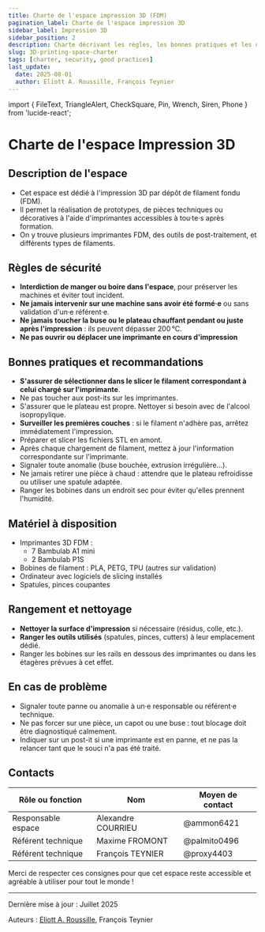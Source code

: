 ```yaml
---
title: Charte de l'espace impression 3D (FDM)
pagination_label: Charte de l'espace impression 3D
sidebar_label: Impression 3D
sidebar_position: 2
description: Charte décrivant les règles, les bonnes pratiques et les contacts pour l'espace impression 3D du FabLab.
slug: 3D-printing-space-charter
tags: [charter, security, good practices]
last_update:
  date: 2025-08-01
  author: Eliott A. Roussille, François Teynier
---
```

import { FileText, TriangleAlert, CheckSquare, Pin, Wrench, Siren, Phone } from 'lucide-react';

# Charte de l'espace Impression 3D

## <FileText size={32} /> Description de l'espace

- Cet espace est dédié à l'impression 3D par dépôt de filament fondu (FDM).
- Il permet la réalisation de prototypes, de pièces techniques ou décoratives à l'aide d'imprimantes accessibles à tou·te·s après formation.
- On y trouve plusieurs imprimantes FDM, des outils de post-traitement, et différents types de filaments.

## <TriangleAlert size={32} /> Règles de sécurité

- **Interdiction de manger ou boire dans l'espace**, pour préserver les machines et éviter tout incident.
- **Ne jamais intervenir sur une machine sans avoir été formé·e** ou sans validation d'un·e référent·e.
- **Ne jamais toucher la buse ou le plateau chauffant pendant ou juste après l'impression** : ils peuvent dépasser 200 °C.
- **Ne pas ouvrir ou déplacer une imprimante en cours d'impression**

## <CheckSquare size={32} /> Bonnes pratiques et recommandations

- **S'assurer de sélectionner dans le slicer le filament correspondant à celui chargé sur l'imprimante**.
- Ne pas toucher aux post-its sur les imprimantes.
- S'assurer que le plateau est propre. Nettoyer si besoin avec de l'alcool isopropylique.
- **Surveiller les premières couches** : si le filament n'adhère pas, arrêtez immédiatement l'impression.
- Préparer et slicer les fichiers STL en amont.
- Après chaque chargement de filament, mettez à jour l'information correspondante sur l'imprimante.
- Signaler toute anomalie (buse bouchée, extrusion irrégulière…).
- Ne jamais retirer une pièce à chaud : attendre que le plateau refroidisse ou utiliser une spatule adaptée.
- Ranger les bobines dans un endroit sec pour éviter qu'elles prennent l'humidité.

## <Wrench size={32} /> Matériel à disposition

- Imprimantes 3D FDM :
  - 7 Bambulab A1 mini
  - 2 Bambulab P1S
- Bobines de filament : PLA, PETG, TPU (autres sur validation)
- Ordinateur avec logiciels de slicing installés
- Spatules, pinces coupantes

## <Pin size={32} /> Rangement et nettoyage

- **Nettoyer la surface d'impression** si nécessaire (résidus, colle, etc.).
- **Ranger les outils utilisés** (spatules, pinces, cutters) à leur emplacement dédié.
- Ranger les bobines sur les rails en dessous des imprimantes ou dans les étagères prévues à cet effet.

## <Siren size={32} /> En cas de problème

- Signaler toute panne ou anomalie à un·e responsable ou référent·e technique.
- Ne pas forcer sur une pièce, un capot ou une buse : tout blocage doit être diagnostiqué calmement.
- Indiquer sur un post-it si une imprimante est en panne, et ne pas la relancer tant que le souci n'a pas été traité.

## <Phone size={32} /> Contacts

| Rôle ou fonction   | Nom                | Moyen de contact |
| ------------------ | ------------------ | ---------------- |
| Responsable espace | Alexandre COURRIEU | @ammon6421       |
| Référent technique | Maxime FROMONT     | @palmito0496     |
| Référent technique | François TEYNIER   | @proxy4403       |

Merci de respecter ces consignes pour que cet espace reste accessible et agréable à utiliser pour tout le monde !

---

Dernière mise à jour : Juillet 2025

Auteurs : [Eliott A. Roussille](https://github.com/aust-1), François Teynier
